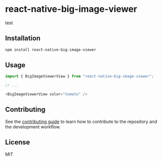 # react-native-big-image-viewer

test

## Installation

```sh
npm install react-native-big-image-viewer
```

## Usage

```js
import { BigImageViewerView } from "react-native-big-image-viewer";

// ...

<BigImageViewerView color="tomato" />
```

## Contributing

See the [contributing guide](CONTRIBUTING.md) to learn how to contribute to the repository and the development workflow.

## License

MIT
